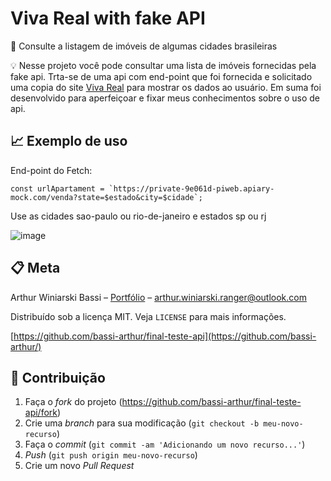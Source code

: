 # Viva Real with fake API

📜 Consulte a listagem de imóveis de algumas cidades brasileiras


💡 Nesse projeto você pode consultar uma lista de imóveis fornecidas pela fake api. Trta-se de uma api com end-point que foi fornecida e solicitado uma copia do site <a href='https://www.vivareal.com.br/venda/'>Viva Real</a> para mostrar os dados ao usuário. Em suma foi desenvolvido para aperfeiçoar e fixar meus conhecimentos sobre o uso de api.


## 📈 Exemplo de uso

End-point do Fetch:


    const urlApartament = `https://private-9e061d-piweb.apiary-mock.com/venda?state=$estado&city=$cidade`;
    
Use as cidades sao-paulo ou rio-de-janeiro e estados sp ou rj

![image](https://user-images.githubusercontent.com/60894974/127903644-d37c7a67-f859-45c8-b7a7-3273aeca3052.png)



## 📋 Meta

Arthur Winiarski Bassi – [Portfólio](https://www.linkedin.com/in/arthur-winiarski-bassi-068b8814b) – arthur.winiarski.ranger@outlook.com

Distribuído sob a licença MIT. Veja `LICENSE` para mais informações.

[https://github.com/bassi-arthur/final-teste-api](https://github.com/bassi-arthur/)

## 🚀 Contribuição

1. Faça o _fork_ do projeto (<https://github.com/bassi-arthur/final-teste-api/fork>)
2. Crie uma _branch_ para sua modificação (`git checkout -b meu-novo-recurso`)
3. Faça o _commit_ (`git commit -am 'Adicionando um novo recurso...'`)
4. _Push_ (`git push origin meu-novo-recurso`)
5. Crie um novo _Pull Request_
